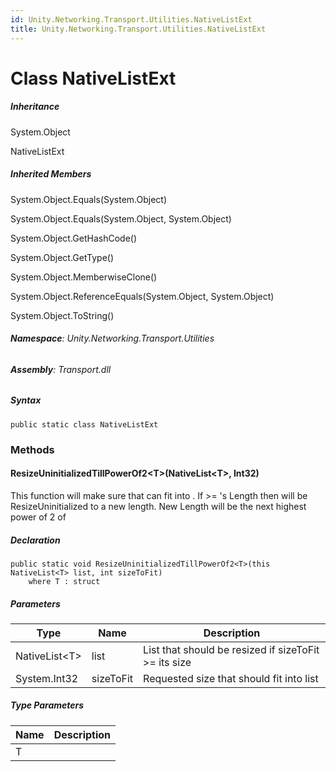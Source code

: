 ```yaml
---
id: Unity.Networking.Transport.Utilities.NativeListExt
title: Unity.Networking.Transport.Utilities.NativeListExt
---
```



# Class NativeListExt







##### Inheritance


System.Object




NativeListExt






##### Inherited Members



System.Object.Equals(System.Object)





System.Object.Equals(System.Object, System.Object)





System.Object.GetHashCode()





System.Object.GetType()





System.Object.MemberwiseClone()





System.Object.ReferenceEquals(System.Object, System.Object)





System.Object.ToString()





###### **Namespace**: Unity.Networking.Transport.Utilities

###### **Assembly**: Transport.dll

##### Syntax


``` lang-csharp
public static class NativeListExt
```



### Methods

#### ResizeUninitializedTillPowerOf2\<T\>(NativeList\<T\>, Int32)


This function will make sure that can fit into . If \>= 's Length then
will be ResizeUninitialized to a new length. New Length will be the next
highest power of 2 of






##### Declaration


``` lang-csharp
public static void ResizeUninitializedTillPowerOf2<T>(this NativeList<T> list, int sizeToFit)
    where T : struct
```



##### Parameters

| Type            | Name      | Description                                           |
|-----------------|-----------|-------------------------------------------------------|
| NativeList\<T\> | list      | List that should be resized if sizeToFit \>= its size |
| System.Int32    | sizeToFit | Requested size that should fit into list              |

##### Type Parameters

| Name | Description |
|------|-------------|
| T    |             |



